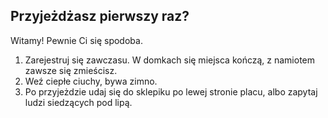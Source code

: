 ## Przyjeżdżasz pierwszy raz?

Witamy! Pewnie Ci się spodoba.

1. Zarejestruj się zawczasu. W domkach się miejsca kończą, z namiotem zawsze się zmieścisz.
2. Weź ciepłe ciuchy, bywa zimno.
3. Po przyjeżdzie udaj się do sklepiku po lewej stronie placu, albo zapytaj ludzi siedzących pod lipą.
